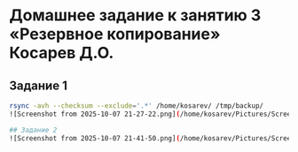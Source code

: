 # Домашнее задание к занятию 3 «Резервное копирование» Косарев Д.О.

## Задание 1

```bash
rsync -avh --checksum --exclude='.*' /home/kosarev/ /tmp/backup/
![Screenshot from 2025-10-07 21-27-22.png](/home/kosarev/Pictures/Screenshots/Screenshot from 2025-10-07 21-27-22.png)

## Задание 2
![Screenshot from 2025-10-07 21-41-50.png](/home/kosarev/Pictures/Screenshots/Screenshot from 2025-10-07 21-41-50.png)
